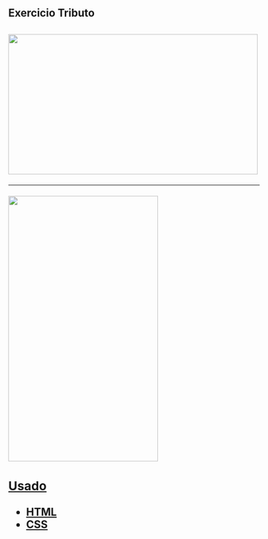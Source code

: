 <h2> Exercicio Tributo <h2>

<a href="https://github.com/FabioPenedo"><img src="https://i.picasion.com/pic91/83e8f6abf5587802f6db3174b8b8b874.gif" width="500" height="281" border="0" alt="" />
  
<hr>  

<a href="https://github.com/FabioPenedo"><img src="https://i.picasion.com/pic91/37f4b049c5744f20231471b8e3a8bf02.gif" width="300" height="532" border="0" alt="" />

### Usado ###
+ HTML
+ CSS
